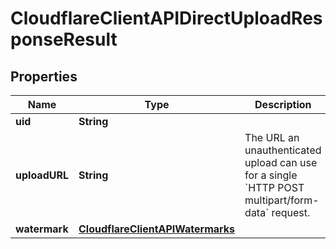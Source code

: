 # CloudflareClientAPIDirectUploadResponseResult

## Properties
Name | Type | Description | Notes
------------ | ------------- | ------------- | -------------
**uid** | **String** |  |  [optional]
**uploadURL** | **String** | The URL an unauthenticated upload can use for a single &#x60;HTTP POST multipart/form-data&#x60; request. |  [optional]
**watermark** | [**CloudflareClientAPIWatermarks**](CloudflareClientAPIWatermarks.md) |  |  [optional]
